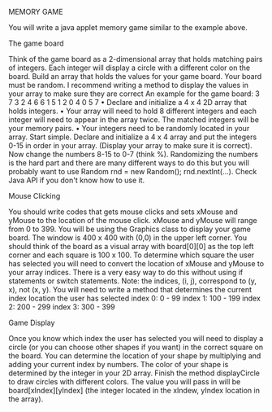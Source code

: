 MEMORY GAME

You will write a java applet memory game similar to the example above. 


The game board

Think of the game board as a 2-dimensional array that holds matching pairs of integers. Each 
integer will display a circle with a different color on the board.
Build an array that holds the values for your game board. Your board must be random. I 
recommend writing a method to display the values in your array to make sure they are correct 
An example for the game board:
3 7 3 2
4 6 6 1
5 1 2 0
4 0 5 7
• Declare and initialize a 4 x 4 2D array that holds integers.
• Your array will need to hold 8 different integers and each integer will need to appear in 
the array twice. The matched integers will be your memory pairs.
• Your integers need to be randomly located in your array.
Start simple. Declare and initialize a 4 x 4 array and put the integers 0-15 in order in your array. 
(Display your array to make sure it is correct). Now change the numbers 8-15 to 0-7 (think %). 
Randomizing the numbers is the hard part and there are many different ways to do this but you 
will probably want to use Random rnd = new Random(); rnd.nextInt(...). Check Java API if you 
don't know how to use it.



Mouse Clicking

You should write codes that gets mouse clicks and sets xMouse and yMouse to the location of 
the mouse click. xMouse and yMouse will range from 0 to 399. You will be using the Graphics 
class to display your game board. The window is 400 x 400 with (0,0) in the upper left corner. You 
should think of the board as a visual array with board[0][0] as the top left corner and each square 
is 100 x 100. To determine which square the user has selected you will need to convert the 
location of xMouse and yMouse to your array indices. There is a very easy way to do 
this without using if statements or switch statements. Note: the indices, (i, j), correspond to (y, x), not (x, y). You will need to write a method that determines the current index location the user 
has selected
index 0: 0 - 99
index 1: 100 - 199
index 2: 200 - 299
index 3: 300 - 399



Game Display

Once you know which index the user has selected you will need to display a circle (or you can 
choose other shapes if you want) in the correct square on the board. You can determine the 
location of your shape by multiplying and adding your current index by numbers.
The color of your shape is determined by the integer in your 2D array. Finish the method 
displayCircle to draw circles with different colors. The value you will pass in will be 
board[xIndex][yIndex] (the integer located in the xIndew, yIndex location in the array).
